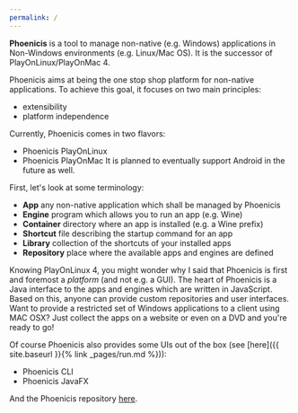 ```yaml
---
permalink: /
---
```


**Phoenicis** is a tool to manage non-native (e.g. Windows) applications in Non-Windows environments (e.g. Linux/Mac OS). It is the successor of PlayOnLinux/PlayOnMac 4.

Phoenicis aims at being the one stop shop platform for non-native applications. To achieve this goal, it focuses on two main principles:
* extensibility
* platform independence

Currently, Phoenicis comes in two flavors:
* Phoenicis PlayOnLinux
* Phoenicis PlayOnMac
It is planned to eventually support Android in the future as well.

First, let's look at some terminology:
* **App** any non-native application which shall be managed by Phoenicis
* **Engine** program which allows you to run an app (e.g. Wine)
* **Container** directory where an app is installed (e.g. a Wine prefix)
* **Shortcut** file describing the startup command for an app
* **Library** collection of the shortcuts of your installed apps
* **Repository** place where the available apps and engines are defined

Knowing PlayOnLinux 4, you might wonder why I said that Phoenicis is first and foremost a _platform_ (and not e.g. a GUI). The heart of Phoenicis is a Java interface to the apps and engines which are written in JavaScript. Based on this, anyone can provide custom repositories and user interfaces. Want to provide a restricted set of Windows applications to a client using MAC OSX? Just collect the apps on a website or even on a DVD and you're ready to go!

Of course Phoenicis also provides some UIs out of the box (see [here]({{ site.baseurl }}{% link _pages/run.md %})):
* Phoenicis CLI
* Phoenicis JavaFX

And the Phoenicis repository [here](https://github.com/PlayOnLinux/Scripts). 

